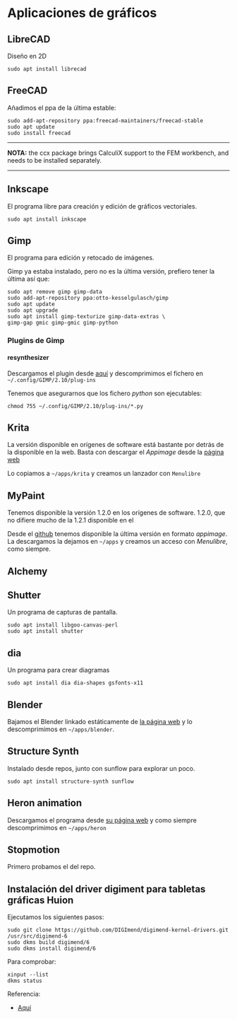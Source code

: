 # Aplicaciones de gráficos

## LibreCAD

Diseño en 2D

~~~~
sudo apt install librecad
~~~~

## FreeCAD

Añadimos el ppa de la última estable:

~~~~
sudo add-apt-repository ppa:freecad-maintainers/freecad-stable
sudo apt update
sudo install freecad
~~~~

-----

__NOTA:__ the ccx package brings CalculiX support to the FEM
workbench, and needs to be installed separately.

----

## Inkscape

El programa libre para creación y edición de gráficos vectoriales.

~~~~
sudo apt install inkscape
~~~~

## Gimp

El programa para edición y retocado de imágenes.

Gimp ya estaba instalado, pero no es la última versión, prefiero tener
la última así que:

~~~~
sudo apt remove gimp gimp-data
sudo add-apt-repository ppa:otto-kesselgulasch/gimp
sudo apt update
sudo apt upgrade
sudo apt install gimp-texturize gimp-data-extras \
gimp-gap gmic gimp-gmic gimp-python
~~~~

### Plugins de Gimp

#### resynthesizer

Descargamos el plugin desde
[aquí](https://github.com/bootchk/resynthesizer) y descomprimimos el
fichero en `~/.config/GIMP/2.10/plug-ins`

Tenemos que asegurarnos que los fichero _python_ son ejecutables:

~~~~
chmod 755 ~/.config/GIMP/2.10/plug-ins/*.py
~~~~

## Krita

La versión disponible en orígenes de software está bastante por detrás
de la disponible en la web. Basta con descargar el _Appimage_ desde la
[página web](https://krita.org)

Lo copiamos a `~/apps/krita` y creamos un lanzador con `Menulibre`

## MyPaint

Tenemos disponible la versión 1.2.0 en los orígenes de software.
1.2.0, que no difiere mucho de la 1.2.1 disponible en el

Desde el [github](https://github.com/mypaint/) tenemos disponible la
última versión en formato _appimage_. La descargamos la dejamos en
`~/apps` y creamos un acceso con _Menulibre_, como siempre.


## Alchemy



## Shutter

Un programa de capturas de pantalla.

~~~~
sudo apt install libgoo-canvas-perl
sudo apt install shutter
~~~~

## dia

Un programa para crear diagramas

~~~~
sudo apt install dia dia-shapes gsfonts-x11
~~~~

## Blender

Bajamos el Blender linkado estáticamente de [la página
web](https://www.blender.org) y lo descomprimimos en `~/apps/blender`.

## Structure Synth

Instalado desde repos, junto con sunflow para explorar un poco.

~~~~
sudo apt install structure-synth sunflow
~~~~

## Heron animation

Descargamos el programa desde [su página
web](https://heronanimation.brunolefevre.net/) y como siempre
descomprimimos en `~/apps/heron`

## Stopmotion

Primero probamos el del repo.

## Instalación del driver digiment para tabletas gráficas Huion

Ejecutamos los siguientes pasos:

~~~~
sudo git clone https://github.com/DIGImend/digimend-kernel-drivers.git /usr/src/digimend-6
sudo dkms build digimend/6
sudo dkms install digimend/6
~~~~

Para comprobar:

~~~~
xinput --list
dkms status
~~~~

Referencia: 

* [Aquí](https://davidrevoy.com/article331/setup-huion-giano-wh1409-tablet-on-linux-mint-18-1-ubuntu-16-04)

